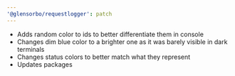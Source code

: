 ```yaml
---
'@glensorbo/requestlogger': patch
---
```


- Adds random color to ids to better differentiate them in console
- Changes dim blue color to a brighter one as it was barely visible in dark terminals
- Changes status colors to better match what they represent
- Updates packages
